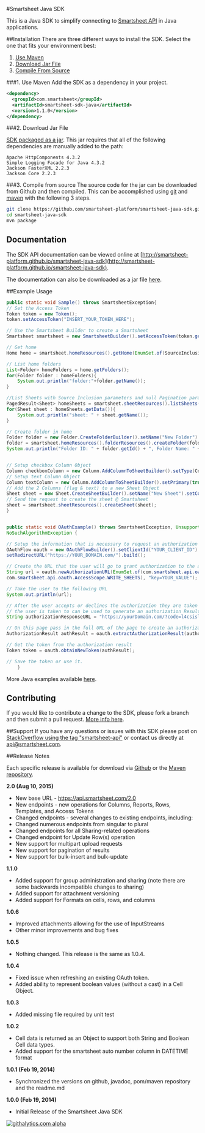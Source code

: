 #Smartsheet Java SDK

This is a Java SDK to simplify connecting to [Smartsheet API](http://www.smartsheet.com/developers/api-documentation) in Java applications.

##Installation
There are three different ways to install the SDK. Select the one that fits your environment best:

1. [Use Maven](#1-maven)
2. [Download Jar File](#2-download-jar-file)
3. [Compile From Source](#3-compile-from-source)

###1. Use Maven
Add the SDK as a dependency in your project.

```xml
<dependency>
  <groupId>com.smartsheet</groupId>
  <artifactId>smartsheet-sdk-java</artifactId>
  <version>1.1.0</version>
</dependency>
```

###2. Download Jar File
<!--* [The SDK packaged in a jar with Dependencies](https://oss.sonatype.org/service/local/artifact/maven/redirect?r=releases&g=com.smartsheet&a=smartsheet-sdk-java&v=LATEST) built in.-->
[SDK packaged as a jar](https://oss.sonatype.org/service/local/artifact/maven/redirect?r=releases&g=com.smartsheet&a=smartsheet-sdk-java&v=LATEST). This jar requires that all of the following dependencies are manually added to the path:

	Apache HttpComponents 4.3.2
	Simple Logging Facade for Java 4.3.2
	Jackson FasterXML 2.2.3
	Jackson Core 2.2.3

###3. Compile from source
The source code for the jar can be downloaded from Github and then compiled. This can be accomplished using [git](http://git-scm.com/) and [maven](http://maven.apache.org/) with the following 3 steps.

```bash
git clone https://github.com/smartsheet-platform/smartsheet-java-sdk.git
cd smartsheet-java-sdk
mvn package
```

## Documentation
The SDK API documentation can be viewed online at [http://smartsheet-platform.github.io/smartsheet-java-sdk](http://smartsheet-platform.github.io/smartsheet-java-sdk).

The documentation can also be downloaded as a jar file [here](http://oss.sonatype.org/service/local/artifact/maven/redirect?r=releases&g=com.smartsheet&a=smartsheet-sdk-java&v=LATEST&c=javadoc).

##Example Usage

```java
public static void Sample() throws SmartsheetException{
// Set the Access Token
Token token = new Token();
token.setAccessToken("INSERT_YOUR_TOKEN_HERE");

// Use the Smartsheet Builder to create a Smartsheet
Smartsheet smartsheet = new SmartsheetBuilder().setAccessToken(token.getAccessToken()).build();

// Get home
Home home = smartsheet.homeResources().getHome(EnumSet.of(SourceInclusion.SOURCE));

// List home folders
List<Folder> homeFolders = home.getFolders();
for(Folder folder : homeFolders){
    System.out.println("folder:"+folder.getName());
}

//List Sheets with Source Inclusion parameters and null Pagination parameters
PagedResult<Sheet> homeSheets = smartsheet.sheetResources().listSheets(EnumSet.of(SourceInclusion.SOURCE), null);
for(Sheet sheet : homeSheets.getData()){
    System.out.println("sheet: " + sheet.getName());
}

// Create folder in home
Folder folder = new Folder.CreateFolderBuilder().setName("New Folder").build();
folder = smartsheet.homeResources().folderResources().createFolder(folder);
System.out.println("Folder ID: " + folder.getId() + ", Folder Name: " + folder.getName());


// Setup checkbox Column Object
Column checkboxColumn = new Column.AddColumnToSheetBuilder().setType(ColumnType.CHECKBOX).setTitle("Finished").build();
// Setup text Column Object
Column textColumn = new Column.AddColumnToSheetBuilder().setPrimary(true).setTitle("To Do List").setType(ColumnType.TEXT_NUMBER).build();
// Add the 2 Columns (flag & text) to a new Sheet Object
Sheet sheet = new Sheet.CreateSheetBuilder().setName("New Sheet").setColumns(Arrays.asList(checkboxColumn, textColumn)).build();
// Send the request to create the sheet @ Smartsheet
sheet = smartsheet.sheetResources().createSheet(sheet);
}


public static void OAuthExample() throws SmartsheetException, UnsupportedEncodingException, URISyntaxException,
NoSuchAlgorithmException {

// Setup the information that is necessary to request an authorization code
OAuthFlow oauth = new OAuthFlowBuilder().setClientId("YOUR_CLIENT_ID").setClientSecret("YOUR_CLIENT_SECRET").
setRedirectURL("https://YOUR_DOMAIN.com/").build();

// Create the URL that the user will go to grant authorization to the application
String url = oauth.newAuthorizationURL(EnumSet.of(com.smartsheet.api.oauth.AccessScope.CREATE_SHEETS,
com.smartsheet.api.oauth.AccessScope.WRITE_SHEETS), "key=YOUR_VALUE");

// Take the user to the following URL
System.out.println(url);

// After the user accepts or declines the authorization they are taken to the redirect URL. The URL of the page
// the user is taken to can be used to generate an authorization Result object.
String authorizationResponseURL = "https://yourDomain.com/?code=l4csislal82qi5h&expires_in=239550&state=key%3D12344";

// On this page pass in the full URL of the page to create an authorizationResult object
AuthorizationResult authResult = oauth.extractAuthorizationResult(authorizationResponseURL);

// Get the token from the authorization result
Token token = oauth.obtainNewToken(authResult);

// Save the token or use it.
    }
```

More Java examples available [here](http://smartsheet-platform.github.io/api-docs/#java-sample-code).

## Contributing
If you would like to contribute a change to the SDK, please fork a branch and then submit a pull request. [More info here](https://help.github.com/articles/using-pull-requests).

##Support
If you have any questions or issues with this SDK please post on [StackOverflow using the tag "smartsheet-api"](http://stackoverflow.com/questions/tagged/smartsheet-api) or contact us directly at api@smartsheet.com.

##Release Notes

Each specific release is available for download via [Github](https://github.com/smartsheet-platform/smartsheet-java-sdk/tags) or the [Maven repository](http://search.maven.org/#search%7Cgav%7C1%7Cg%3A%22com.smartsheet%22%20AND%20a%3A%22smartsheet-sdk-java%22).

**2.0 (Aug 10, 2015)**
* New base URL - https://api.smartsheet.com/2.0
* New endpoints - new operations for Columns, Reports, Rows, Templates, and Access Tokens
* Changed endpoints - several changes to existing endpoints, including:
* Changed numerous endpoints from singular to plural 
* Changed endpoints for all Sharing-related operations
* Changed endpoint for Update Row(s) operation
* New support for multipart upload requests
* New support for pagination of results
* New support for bulk-insert and bulk-update

**1.1.0**
* Added support for group administration and sharing (note there are some backwards incompatible changes to sharing)
* Added support for attachment versioning
* Added support for Formats on cells, rows, and columns


**1.0.6**
* Improved attachments allowing for the use of InputStreams
* Other minor improvements and bug fixes

**1.0.5**
* Nothing changed. This release is the same as 1.0.4.

**1.0.4**
* Fixed issue when refreshing an existing OAuth token.
* Added ability to represent boolean values (without a cast) in a Cell Object.

**1.0.3**
* Added missing file required by unit test

**1.0.2**
* Cell data is returned as an Object to support both String and Boolean Cell data types.
* Added support for the smartsheet auto number column in DATETIME format

**1.0.1 (Feb 19, 2014)**
* Synchronized the versions on github, javadoc, pom/maven repository and the readme.md


**1.0.0 (Feb 19, 2014)**
* Initial Release of the Smartsheet Java SDK


[![githalytics.com alpha](https://cruel-carlota.pagodabox.com/4b2c0d7b11c532fb1693dec0e5f300d5 "githalytics.com")](http://githalytics.com/smartsheet-platform/smartsheet-java-sdk)
